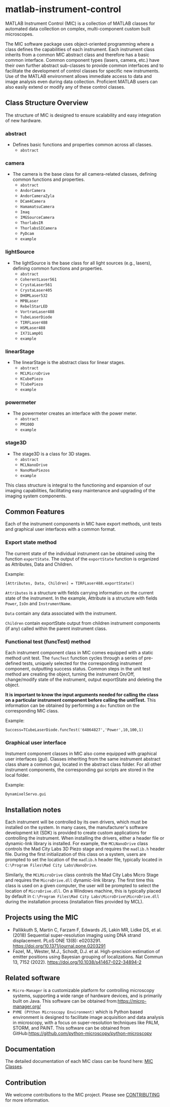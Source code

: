 # matlab-instrument-control
MATLAB Instrument Control (MIC) is a collection of MATLAB classes for automated data collection on complex, multi-component custom built microscopes.

The MIC software package uses object-oriented programming where a class defines the capabilities of each instrument. Each instrument class inherits from a common MIC abstract class and therefore has a basic common interface. Common component types (lasers, camera, etc.) have their own further abstract sub-classes to provide common interfaces and to facilitate the development of control classes for specific new instruments. Use of the MATLAB environment allows immediate access to data and image analysis even during data collection.  Proficient MATLAB users can also easily extend or modify any of these control classes. 

<!-- ## Class Structure of MIC -->
<!-- <p align="center"><img src="ClassStructure.png" width="80%" height="80%"></p> -->

## Class Structure Overview

 The structure of MIC is designed to ensure scalability and easy integration of new hardware.

### abstract
- Defines basic functions and properties common across all classes.
  - `abstract`

### camera
- The camera is the base class for all camera-related classes, defining common functions and properties.
  - `abstract`
  - `AndorCamera`
  - `AndorCameraZyla`
  - `DCam4Camera`
  - `HamamatsuCamera`
  - `Imaq`
  - `IMGSourceCamera`
  - `ThorlabsIR`
  - `ThorlabsSICamera`
  - `PyDcam`
  - `example`

### lightSource
- The lightSource is the base class for all light sources (e.g., lasers), defining common functions and properties.
  - `abstract`
  - `CoherentLaser561`
  - `CrystaLaser561`
  - `CrystaLaser405`
  - `DHOMLaser532`
  - `MPBLaser`
  - `RebelStarLED`
  - `VortranLaser488`
  - `TubeLaserDiode`
  - `TIRFLaser488`
  - `HSMLaser488`
  - `IX71Lamp01`
  - `example`

### linearStage
- The linearStage is the abstract class for linear stages.
  - `abstract`
  - `MCLMicroDrive`
  - `KCubePiezo`
  - `TCubePiezo`
  - `example`

### powermeter
- The powermeter creates an interface with the power meter.
  - `abstract`
  - `PM100D`
  - `example`
  
### stage3D
- The stage3D is a class for 3D stages.
  - `abstract`
  - `MCLNanoDrive`
  - `NanoMaxPiezos`
  - `example`

This class structure is integral to the functioning and expansion of our imaging capabilities, facilitating easy maintenance and upgrading of the imaging system components.


## Common Features
Each of the instrument components in MIC have export methods, unit tests and graphical user interfaces with a common format.

### Export state method
The current state of the individual instrument can be obtained using the function `exportState`. The output of the `exportState` function is organized as Attributes, Data and Children.  

Example: 
```
[Attributes, Data, Children] = TIRFLaser488.exportState()
```
`Attributes` is a structure with fields carrying information on the current state of the instrument. In the example, Attribute is a structure with fields `Power`, `IsOn` and `InstrumentName`. 

`Data` contain any data associated with the instrument.

`Children` contain exportState output from children instrument components (if any) called within the parent instrument class. 


### Functional test (funcTest) method
Each instrument component class in MIC comes equipped with a static method unit test. The `funcTest` function cycles through a series of pre-defined tests, uniquely selected for the corresponding instrument component, outputting success status. Common steps in the unit test method are creating the object, turning the instrument On/Off, change/modify state of the instrument, output exportState and deleting the object.  

**It is important to know the input arguments needed for calling the class on a particular instrument component before calling the unitTest.** This information can be obtained by performing a `doc` function on the corresponding MIC class.

Example: 
```
Success=TCubeLaserDiode.funcTest('64864827','Power',10,100,1)
```

### Graphical user interface
Instument component classes in MIC also come equipped with graphical user interfaces (gui). Classes inheriting from the same instrument abstract class share a common gui, located in the abstract class folder. For all other instrument components, the corresponding gui scripts are stored in the local folder.

Example: 
```
DynamixelServo.gui
```

## Installation notes
Each instrument will be controlled by its own drivers, which must be installed on the system. In many cases, the manufacturer's software development kit (SDK) is provided to create custom applications for controlling the instrument. When installing the drivers, either a header file or dynamic-link library is installed. For example, the `MCLNanoDrive` class controls the Mad City Labs 3D Piezo stage and requires the `madlib.h` header file. During the first initialization of this class on a system, users are prompted to set the location of the `madlib.h` header file, typically located in `C:\Program Files\Mad City Labs\NanoDrive`. 

Similarly, the `MCLMicroDrive` class controls the Mad City Labs Micro Stage and requires the `MicroDrive.dll` dynamic-link library. The first time this class is used on a given computer, the user will be prompted to select the location of `MicroDrive.dll`. On a Windows machine, this is typically placed by default in `C:\Program Files\Mad City Labs\MicroDrive\MicroDrive.dll` during the installation process (installation files provided by MCL).

## Projects using the MIC
- Pallikkuth S, Martin C, Farzam F, Edwards JS, Lakin MR, Lidke DS, et al. (2018) Sequential super-resolution imaging using DNA strand displacement. PLoS ONE 13(8): e0203291. https://doi.org/10.1371/journal.pone.0203291
- Fazel, M., Wester, M.J., Schodt, D.J. et al. High-precision estimation of emitter positions using Bayesian grouping of localizations. Nat Commun 13, 7152 (2022). https://doi.org/10.1038/s41467-022-34894-2

## Related software
- `Micro-Manager` is a customizable platform for controlling microscopy systems, supporting a wide range of hardware devices, and is primarily built on Java. This software can be obtained from:https://micro-manager.org/
- `PYME (PYthon Microscopy Environment)` which is Python based environment is designed to facilitate image acquisition and data analysis in microscopy, with a focus on super-resolution techniques like PALM, STORM, and PAINT. This software can be obtained from GitHub:https://github.com/python-microscopy/python-microscopy

## Documentation
The detailed documentation of each MIC class can be found here: [MIC Classes](doc/MICclasses.md).

## Contribution
We welcome contributions to the MIC project. Please see [CONTRIBUTING](doc/CONTRIBUTING.md) for more information.
